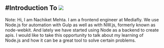 #Introduction To
<img src="http://nodejs.org/images/logo.svg">
---

Note:
Hi, I am Nachiket Mehta. I am a frontend engineer at Mediafly. We use Node.js for automation with Gulp as well as with NW.js, formerly known as node-webkit. And lately we have started using Node as a backend to create apis. I would like to take this opportunity to talk about my learning of Node.js and how it can be a great tool to solve certain problems.
